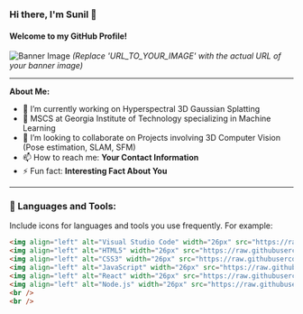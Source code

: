 ### Hi there, I'm Sunil 👋

#### Welcome to my GitHub Profile!

![Banner Image](URL_TO_YOUR_IMAGE)  *(Replace 'URL_TO_YOUR_IMAGE' with the actual URL of your banner image)*

---

**About Me:**

- 🌱 I’m currently working on Hyperspectral 3D Gaussian Splatting
- 🔭 MSCS at Georgia Institute of Technology specializing in Machine Learning 
- 👯 I’m looking to collaborate on Projects involving 3D Computer Vision (Pose estimation, SLAM, SFM)
- 📫 How to reach me: **Your Contact Information**
- ⚡ Fun fact: **Interesting Fact About You**

---

### 🔨 Languages and Tools:

Include icons for languages and tools you use frequently. For example:

```markdown
<img align="left" alt="Visual Studio Code" width="26px" src="https://raw.githubusercontent.com/github/explore/main/topics/visual-studio-code/visual-studio-code.png" />
<img align="left" alt="HTML5" width="26px" src="https://raw.githubusercontent.com/github/explore/main/topics/html/html.png" />
<img align="left" alt="CSS3" width="26px" src="https://raw.githubusercontent.com/github/explore/main/topics/css/css.png" />
<img align="left" alt="JavaScript" width="26px" src="https://raw.githubusercontent.com/github/explore/main/topics/javascript/javascript.png" />
<img align="left" alt="React" width="26px" src="https://raw.githubusercontent.com/github/explore/main/topics/react/react.png" />
<img align="left" alt="Node.js" width="26px" src="https://raw.githubusercontent.com/github/explore/main/topics/nodejs/nodejs.png" />
<br />
<br />
